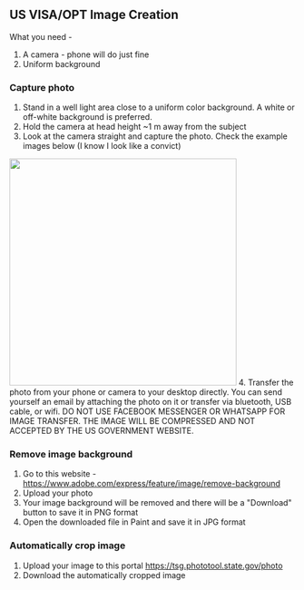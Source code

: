 ## US VISA/OPT Image Creation
What you need - 
1. A camera - phone will do just fine
2. Uniform background

### Capture photo
1. Stand in a well light area close to a uniform color background. A white or off-white background is preferred.
2. Hold the camera at head height ~1 m away from the subject
3. Look at the camera straight and capture the photo. Check the example images below (I know I look like a convict)
<img src="https://github.com/sourav164/passport/assets/25671022/eedb1d94-047b-4e94-ad22-fba7ae2ef063" width="400">
4. Transfer the photo from your phone or camera to your desktop directly. You can send yourself an email by attaching the photo on it or transfer via bluetooth, USB cable, or wifi.
DO NOT USE FACEBOOK MESSENGER OR WHATSAPP FOR IMAGE TRANSFER. THE IMAGE WILL BE COMPRESSED AND NOT ACCEPTED BY THE US GOVERNMENT WEBSITE.

### Remove image background
1. Go to this website - https://www.adobe.com/express/feature/image/remove-background
2. Upload your photo
3. Your image background will be removed and there will be a "Download" button to save it in PNG format
4. Open the downloaded file in Paint and save it in JPG format

### Automatically crop image
1. Upload your image to this portal https://tsg.phototool.state.gov/photo
2. Download the automatically cropped image


